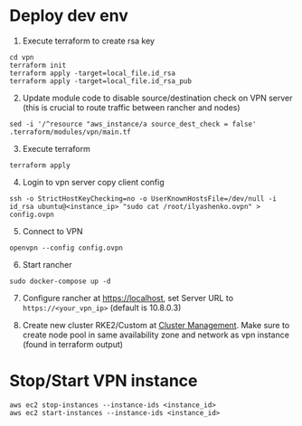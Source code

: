 # Deploy dev env

1. Execute terraform to create rsa key
```
cd vpn
terraform init
terraform apply -target=local_file.id_rsa
terraform apply -target=local_file.id_rsa_pub
```

2. Update module code to disable source/destination check on VPN server (this is crucial to route traffic between rancher and nodes)
```
sed -i '/^resource "aws_instance/a source_dest_check = false' .terraform/modules/vpn/main.tf
```

3. Execute terraform
```
terraform apply
```

4. Login to vpn server copy client config
```
ssh -o StrictHostKeyChecking=no -o UserKnownHostsFile=/dev/null -i id_rsa ubuntu@<instance_ip> "sudo cat /root/ilyashenko.ovpn" > config.ovpn
```

5. Connect to VPN
```
openvpn --config config.ovpn
```

6. Start rancher
```
sudo docker-compose up -d
```

7. Configure rancher at [https://localhost](https://localhost), set Server URL to `https://<your_vpn_ip>` (default is 10.8.0.3)

8. Create new cluster RKE2/Custom at [Cluster Management](https://localhost/dashboard/c/_/manager/provisioning.cattle.io.cluster). Make sure to create node pool in same availability zone and network as vpn instance (found in terraform output)


# Stop/Start VPN instance
```
aws ec2 stop-instances --instance-ids <instance_id>
aws ec2 start-instances --instance-ids <instance_id>
```
